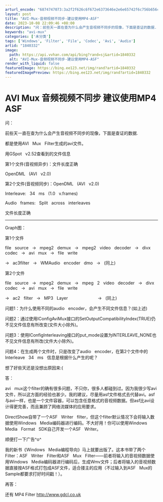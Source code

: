 ```yaml
---
arturl_encode: "6874747073:3a2f2f626c6f672e6373646e2e6e65742f6c756b656c69756c:692f61727469636c652f64657461696c732f31383430333332"
layout: post
title: "AVI-Mux-音频视频不同步-建议使用MP4-ASF"
date: 2023-10-08 22:09:46 +08:00
description: "问：前些天一直在查为什么会产生音视频不同步的现像，下面是查证的数据.         都是使用AVI"
keywords: "avi-mux"
categories: ['未分类']
tags: ['Windows', 'Filter', 'File', 'Codec', 'Avi', 'Audio']
artid: "1840332"
image:
  path: https://api.vvhan.com/api/bing?rand=sj&artid=1840332
  alt: "AVI-Mux-音频视频不同步-建议使用MP4-ASF"
render_with_liquid: false
featuredImage: https://bing.ee123.net/img/rand?artid=1840332
featuredImagePreview: https://bing.ee123.net/img/rand?artid=1840332
---
```


# AVI Mux 音频视频不同步 建议使用MP4 ASF

问：

前些天一直在查为什么会产生音视频不同步的现像，下面是查证的数据.
  
  
都是使用AVI   Mux   Filter生成的avi文件。
  
  
用GSpot   v2.52查看到的文件信息
  
第1个文件(音视频异步)：文件长度正确
  
OpenDML   (AVI   v2.0)
  
  
第2个文件(音视频同步)：OpenDML   (AVI   v2.0)
  
Interleave:   34   ms   (1.0   v.frames)
  
Audio   frames:   Split   across   interleaves
  
文件长度正确
  
----------------------------------------------------------------
  
Graph图：
  
第1个文件
  
file   source   ->   mpeg2   demux   ->   mpeg2   video   decoder   ->   divx   codec   ->   avi   mux   ->   file   write
  
->   ac3filter   ->   WMAudio   encoder   dmo   ->   (同上)
  
  
第2个文件
  
file   source   ->   mpeg2   demux   ->   mpeg   2   video   decoder   ->   divx   codec   ->   avi   mux   ->   file   write
  
->   ac2   filter   ->   MP3   Layer                         ->   (同上)
  
  
  
问题1：为什么使用不同的audio   encoder，会产生不同文件信息？(如上述)
  
问题2：通过使用IConfigAviMux接口的SetOutputCompatibilityIndex(TRUE)仍不见文件信息有所改变(文件大小除外)。
  
问题3：使用IConfigInterleaving接口的put\_mode设置为INTERLEAVE\_NONE也不见文件信息有所改(文件大小除外)。
  
问题4：在生成两个文件时，只是改变了audio   encoder，在第2个文件中的Interleave   34   ms   信息是根据什么产生的呢？
  
  
想了好些天还是没想出原因来:(

答：

avi   mux这个filter的确有很多问题，不只你，很多人都碰到过。因为我很少写avi文件，所以这方面的经验也甚少。我的建议，尽量用asf文件格式去代替avi。asf与avi一样，也是一个文件容器，可以包含任意格式的音视频数据。但asf比avi设计得更完善，而且兼顾了网络流媒体的应用要求。
  
  
DirectShow自带了一个ASF   Writer   filter，但这个filter默认情况下会将输入数据使用Windows   Media编码器进行编码。不大好用！你可以使用Windows   Media   Format   SDK自己开发一个ASF   Writer。
  
  
顺便打一下广告^o^
  
我的新书《Windows   Media编程导向》马上就要出版了。这本书带了两个Filter：ASF   Writer   Filter和ASF   Mux   Filter——前者将输入的音视频数据使用Windows   Media编码器进行编码后，生成Wmv文件；后者将输入的音视频数据直接按ASF格式打包成ASF文件，适合搂主的应用（不过输入到ASF   Mux的Sample都要求打好时间戳！）。

再答：

还有 MP4 Filter
<http://www.gdcl.co.uk>